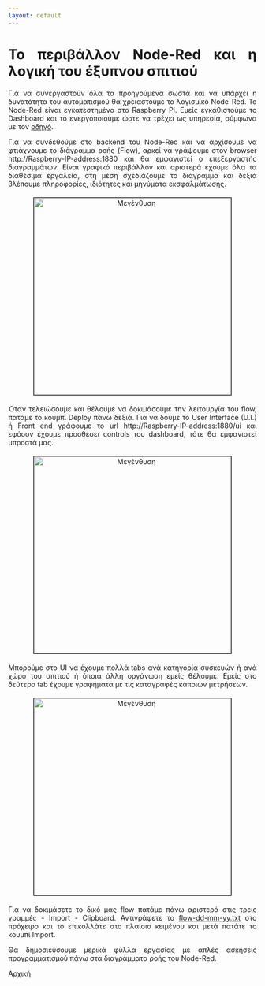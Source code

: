 ```yaml
---
layout: default
---
```

<div style="text-align: justify;">
 <H1>Το περιβάλλον Node-Red και η λογική του έξυπνου σπιτιού</H1>
 <p>Για να συνεργαστούν όλα τα προηγούμενα σωστά και να υπάρχει η δυνατότητα του αυτοματισμού θα χρειαστούμε το λογισμικό Node-Red. Το Node-Red είναι εγκατεστημένο στο Raspberry Pi. Εμείς εγκαθιστούμε το Dashboard και το ενεργοποιούμε ώστε να τρέχει ως υπηρεσία, σύμφωνα με τον <a href="https://github.com/stav98/UrsaRobotics_SmartHome/blob/master/node-red/Rasp_NodeRed.pdf" target="_blank">οδηγό</a>.</p>
 <p>Για να συνδεθούμε στο backend του Node-Red και να αρχίσουμε να φτιάχνουμε το διάγραμμα ροής (Flow), αρκεί να γράψουμε στον browser http://Raspberry-IP-address:1880 και θα εμφανιστεί ο επεξεργαστής διαγραμμάτων. Είναι γραφικό περιβάλλον και αριστερά έχουμε όλα τα διαθέσιμα εργαλεία, στη μέση σχεδιάζουμε το διάγραμμα και δεξιά βλέπουμε πληροφορίες, ιδιότητες και μηνύματα εκσφαλμάτωσης.</p>
 <center>
  <a href="{{ "/assets/images/node_red_flow1.png" | relative_url }}" onclick="return hs.expand(this)" class="highslide" target="_self">
   <img src="{{ "/assets/images/node_red_flow1_small.png" | relative_url }}" alt="Μεγένθυση" title="Μεγένθυση" style="float: center; margin: 5px; border: 1px solid #000000; width: 400px;">
  </a>
 </center>
 <p>Όταν τελειώσουμε και θέλουμε να δοκιμάσουμε την λειτουργία του flow, πατάμε το κουμπί Deploy πάνω δεξιά. Για να δούμε το User Interface (U.I.) ή Front end γράφουμε το url http://Raspberry-IP-address:1880/ui και εφόσον έχουμε προσθέσει controls του dashboard, τότε θα εμφανιστεί μπροστά μας.</p>
 <center>
  <a href="{{ "/assets/images/node_red_ui1.png" | relative_url }}" onclick="return hs.expand(this)" class="highslide" target="_self">
   <img src="{{ "/assets/images/node_red_ui1_small.png" | relative_url }}" alt="Μεγένθυση" title="Μεγένθυση" style="float: center; margin: 5px; border: 1px solid #000000; width: 400px;">
  </a>
 </center>
 <p>Μπορούμε στο UI να έχουμε πολλά tabs ανά κατηγορία συσκευών ή ανά χώρο του σπιτιού ή όποια άλλη οργάνωση εμείς θέλουμε. Εμείς στο δεύτερο tab έχουμε γραφήματα με τις καταγραφές κάποιων μετρήσεων.</p>
 <center>
  <a href="{{ "/assets/images/node_red_ui2.png" | relative_url }}" onclick="return hs.expand(this)" class="highslide" target="_self">
   <img src="{{ "/assets/images/node_red_ui2_small.png" | relative_url }}" alt="Μεγένθυση" title="Μεγένθυση" style="float: center; margin: 5px; border: 1px solid #000000; width: 400px;">
  </a>
 </center>
 <p>Για να δοκιμάσετε το δικό μας flow πατάμε πάνω αριστερά στις τρεις γραμμές - Import - Clipboard. Αντιγράφετε το <a href="https://raw.githubusercontent.com/stav98/UrsaRobotics_SmartHome/master/node-red/src/flow-4-5-19.txt" target="code">flow-dd-mm-yy.txt</a> στο πρόχειρο και το επικολλάτε στο πλαίσιο κειμένου και μετά πατάτε το κουμπί Import.</p>
 <p>Θα δημοσιεύσουμε μερικά φύλλα εργασίας με απλές ασκήσεις προγραμματισμού πάνω στα διαγράμματα ροής του Node-Red.</p>
 <a href="./index.html">Αρχική</a>
</div>
